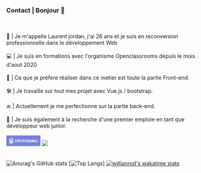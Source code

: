 ### Contact | Bonjour 👋
<br><br>
👋 | Je m'appelle Laurent jordan, j'ai 26 ans et je suis en reconversion professionnelle dans le développement Web
<br><br>
💻 | Je suis en formations avec l'organisme Openclassrooms depuis le mois d'aout 2020
<br><br>
🔁 | Ce que je préfere réaliser dans ce metier est toute la partie Front-end.
<br><br>
🛠️ | Je travaille sur tout mes projet avec Vue.js / bootstrap.
<br><br>
🔙 | Actuellement je me perfectionne sur la partie back-end.
<br><br>
💬 | Je suis également à la recherche d'une premier emploie en tant que développeur web junior.
<br><br>
<a href="mailto:laurent.jordan@outlook.fr.com?subject=[GitHub]%20Prise%20de%20contact"><img src="https://github.com/Pix-ggyr/Pix-ggyr/raw/main/docs/assets/custom-icons-protonmail.png?raw=true" style="max-width:100%;"></a>
<a href="https://linkedin.com/in/laurent-jordan" rel="nofollow"><img src="https://camo.githubusercontent.com/bb14dfae5e125184ee97e55a8e8e227d72ac96bb53791a835ead9e0bfdf0b9df/68747470733a2f2f696d672e736869656c64732e696f2f62616467652f6c696e6b6564696e2d3030373742352e7376673f7374796c653d666f722d7468652d6261646765266c6f676f3d6c696e6b6564696e266c6f676f436f6c6f723d7768697465"></a>
<br>
<br><br>
![Anurag's GitHub stats](https://github-readme-stats.vercel.app/api?username=jordanlaurent&show_icons=true&theme=react)
[![Top Langs](https://github-readme-stats.vercel.app/api/top-langs/?username=jordanlaurent&layout=compact)]
[![willianrod's wakatime stats](https://github-readme-stats.vercel.app/api/wakatime?username=jordanlaurent)](https://github.com/anuraghazra/github-readme-stats)
